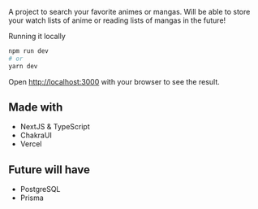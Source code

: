 A project to search your favorite animes or mangas. Will be able to store your watch lists of anime or reading lists of mangas in the future!

Running it locally

```bash
npm run dev
# or
yarn dev
```

Open [http://localhost:3000](http://localhost:3000) with your browser to see the result.

## Made with
- NextJS & TypeScript
- ChakraUI
- Vercel

## Future will have
- PostgreSQL
- Prisma

